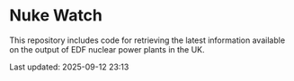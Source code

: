 # Nuke Watch

This repository includes code for retrieving the latest information available on the output of EDF nuclear power plants in the UK.

Last updated: 2025-09-12 23:13